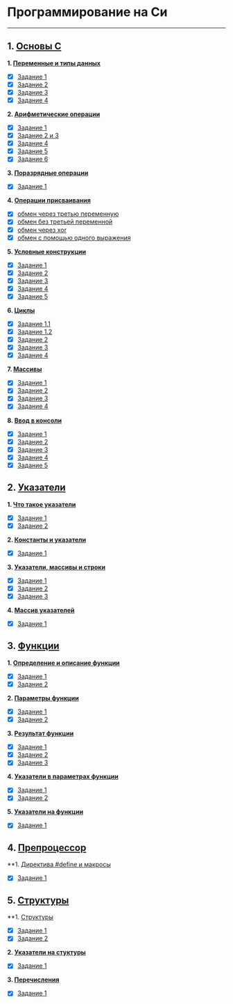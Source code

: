 # Программирование на Си
___
## 1. [Основы С](https://github.com/nixsan7/cup/tree/main/chapter%201)

**1. [Переменные и типы данных](https://github.com/nixsan7/cup/tree/main/chapter%201/section%201)**
- [x]  [Задание 1](https://github.com/nixsan7/cup/blob/main/chapter%201/section%201/ex%201)
- [x]  [Задание 2](https://github.com/nixsan7/cup/blob/main/chapter%201/section%201/ex%202)
- [x]  [Задание 3](https://github.com/nixsan7/cup/blob/main/chapter%201/section%201/ex%203)
- [x]  [Задание 4](https://github.com/nixsan7/cup/blob/main/chapter%201/section%201/ex%204)

**2. [Арифметические операции](https://github.com/nixsan7/cup/tree/main/chapter%201/section%202)**
- [x]  [Задание 1](https://github.com/nixsan7/cup/blob/main/chapter%201/section%202/ex%201)
- [x]  [Задание 2 и 3](https://github.com/nixsan7/cup/blob/main/chapter%201/section%202/ex%202%20and%20ex%203)
- [x]  [Задание 4](https://github.com/nixsan7/cup/blob/main/chapter%201/section%202/ex%204)
- [x]  [Задание 5](https://github.com/nixsan7/cup/blob/main/chapter%201/section%202/ex%205)
- [x]  [Задание 6](https://github.com/nixsan7/cup/blob/main/chapter%201/section%202/ex%206)

**3. [Поразрядные операции](https://github.com/nixsan7/cup/tree/main/chapter%201/section%203)**
- [x]  [Задание 1](https://github.com/nixsan7/cup/blob/main/chapter%201/section%203/ex%201)

**4. [Операции присваивания](https://github.com/nixsan7/cup/tree/main/chapter%201/section%204)**
- [x]  [обмен через третью переменную](https://github.com/nixsan7/cup/blob/main/chapter%201/section%204/ex%201)
- [x]  [обмен без третьей переменной](https://github.com/nixsan7/cup/blob/main/chapter%201/section%204/ex%202)
- [x]  [обмен через xor](https://github.com/nixsan7/cup/blob/main/chapter%201/section%204/ex%203)
- [x]  [обмен с помощью одного выражения](https://github.com/nixsan7/cup/blob/main/chapter%201/section%204/ex%204)

**5. [Условные конструкции](https://github.com/nixsan7/cup/tree/main/chapter%201/section%205)**
- [x]  [Задание 1](https://github.com/nixsan7/cup/blob/main/chapter%201/section%205/ex%201)
- [x]  [Задание 2](https://github.com/nixsan7/cup/blob/main/chapter%201/section%205/ex%202)
- [x]  [Задание 3](https://github.com/nixsan7/cup/blob/main/chapter%201/section%205/ex%203)
- [x]  [Задание 4](https://github.com/nixsan7/cup/blob/main/chapter%201/section%205/ex%204)
- [x]  [Задание 5](https://github.com/nixsan7/cup/blob/main/chapter%201/section%205/ex%205)

**6. [Циклы](https://github.com/nixsan7/cup/tree/main/chapter%201/section%206)**
- [x]  [Задание 1.1](https://github.com/nixsan7/cup/blob/main/chapter%201/section%206/ex%201.1)
- [x]  [Задание 1.2](https://github.com/nixsan7/cup/blob/main/chapter%201/section%206/ex%201.2)
- [x]  [Задание 2](https://github.com/nixsan7/cup/blob/main/chapter%201/section%206/ex%202)
- [x]  [Задание 3](https://github.com/nixsan7/cup/blob/main/chapter%201/section%206/ex%203)
- [x]  [Задание 4](https://github.com/nixsan7/cup/blob/main/chapter%201/section%206/ex%204)

**7. [Массивы](https://github.com/nixsan7/cup/tree/main/chapter%201/section%207)**
- [x]  [Задание 1](https://github.com/nixsan7/cup/blob/main/chapter%201/section%207/ex%201)
- [x]  [Задание 2](https://github.com/nixsan7/cup/blob/main/chapter%201/section%207/ex%202)
- [x]  [Задание 3](https://github.com/nixsan7/cup/blob/main/chapter%201/section%207/ex%203)
- [x]  [Задание 4](https://github.com/nixsan7/cup/blob/main/chapter%201/section%207/ex%204)

**8. [Ввод в консоли](https://github.com/nixsan7/cup/tree/main/chapter%201/section%208)**
- [x]  [Задание 1](https://github.com/nixsan7/cup/blob/main/chapter%201/section%208/ex%201)
- [x]  [Задание 2](https://github.com/nixsan7/cup/blob/main/chapter%201/section%208/ex%202)
- [x]  [Задание 3](https://github.com/nixsan7/cup/blob/main/chapter%201/section%208/ex%203)
- [x]  [Задание 4](https://github.com/nixsan7/cup/blob/main/chapter%201/section%208/ex%204)
- [x]  [Задание 5](https://github.com/nixsan7/cup/blob/main/chapter%201/section%208/ex%205)

## 2. [Указатели](https://github.com/nixsan7/cup/tree/main/chapter%202)

**1. [Что такое указатели](https://github.com/nixsan7/cup/tree/main/chapter%202/secton%201)**
- [x]  [Задание 1](https://github.com/nixsan7/cup/blob/main/chapter%202/secton%201/ex%201)
- [x]  [Задание 2](https://github.com/nixsan7/cup/blob/main/chapter%202/secton%201/ex%202)

**2. [Константы и указатели](https://github.com/nixsan7/cup/tree/main/chapter%202/section%202)**
- [x]  [Задание 1](https://github.com/nixsan7/cup/blob/main/chapter%202/section%202/ex%201)

**3. [Указатели, массивы и строки](https://github.com/nixsan7/cup/tree/main/chapter%202/section%203)**
- [x]  [Задание 1](https://github.com/nixsan7/cup/blob/main/chapter%202/section%203/ex%201)
- [x]  [Задание 2](https://github.com/nixsan7/cup/blob/main/chapter%202/section%203/ex%202)
- [x]  [Задание 3](https://github.com/nixsan7/cup/blob/main/chapter%202/section%203/ex%203)
  
**4. [Массив указателей](https://github.com/nixsan7/cup/tree/main/chapter%202/section%204)**
- [x]  [Задание 1](https://github.com/nixsan7/cup/blob/main/chapter%202/section%204/ex%201)

## 3. [Функции](https://github.com/nixsan7/cup/tree/main/chapter%203)

**1. [Определение и описание функции](https://github.com/nixsan7/cup/tree/main/chapter%203/section%201)**
- [x]  [Задание 1](https://github.com/nixsan7/cup/blob/main/chapter%203/section%201/ex%201)
- [x]  [Задание 2](https://github.com/nixsan7/cup/blob/main/chapter%203/section%201/ex%202)
 
**2. [Параметры функции](https://github.com/nixsan7/cup/tree/main/chapter%203/section%202)**
- [x]  [Задание 1](https://github.com/nixsan7/cup/blob/main/chapter%203/section%202/ex%201)
- [x]  [Задание 2](https://github.com/nixsan7/cup/blob/main/chapter%203/section%202/ex%202)
 
**3. [Результат функции](https://github.com/nixsan7/cup/tree/main/chapter%203/section%203)**
- [x]  [Задание 1](https://github.com/nixsan7/cup/blob/main/chapter%203/section%203/ex%201)
- [x]  [Задание 2](https://github.com/nixsan7/cup/blob/main/chapter%203/section%203/ex%202)
- [x]  [Задание 3](https://github.com/nixsan7/cup/blob/main/chapter%203/section%203/ex%203)

**4. [Указатели в параметрах функции](https://github.com/nixsan7/cup/tree/main/chapter%203/section%204)**
- [x]  [Задание 1](https://github.com/nixsan7/cup/blob/main/chapter%203/section%204/ex%201)
- [x]  [Задание 2](https://github.com/nixsan7/cup/blob/main/chapter%203/section%204/ex%202)

**5. [Указатели на функции](https://github.com/nixsan7/cup/tree/main/chapter%203/section%205)**
- [x]  [Задание 1](https://github.com/nixsan7/cup/blob/main/chapter%203/section%205/ex%201)

## 4. [Препроцессор](https://github.com/nixsan7/cup/tree/main/chapter%204/section%201%20)

**1. [Директива #define и макросы](https://github.com/nixsan7/cup/tree/main/chapter%204/section%201%20)
- [x]  [Задание 1](https://github.com/nixsan7/cup/blob/main/chapter%204/section%201%20/ex%201)

## 5. [Структуры](https://github.com/nixsan7/cup/tree/main/chapter%205)

**1. [Структуры](https://github.com/nixsan7/cup/tree/main/chapter%205/section%201)
- [x]  [Задание 1](https://github.com/nixsan7/cup/blob/main/chapter%205/section%201/ex%201)
- [x]  [Задание 2](https://github.com/nixsan7/cup/blob/main/chapter%205/section%201/ex%202)

**2. [Указатели на стуктуры](https://github.com/nixsan7/cup/tree/main/chapter%205/section%202)**
- [x]  [Задание 1](https://github.com/nixsan7/cup/blob/main/chapter%205/section%202/ex1)

**3. [Перечисления](https://github.com/nixsan7/cup/tree/main/chapter%205/section%203)**
- [x]  [Задание 1](https://github.com/nixsan7/cup/blob/main/chapter%205/section%203/ex1)
